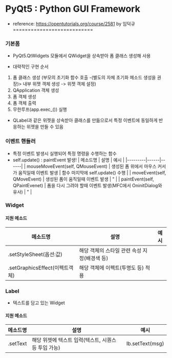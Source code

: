 # PyQt5 : Python GUI Framework
* reference: https://opentutorials.org/course/2581 by 임덕규
===========================
### 기본폼
* PyQt5.QtWidgets 모듈에서 QWidget을 상속받아 폼 클래스 생성해 사용

* 대략적인 구현 순서
1. 폼 클래스 생성 (부모의 초기화 함수 호출 -(별도의 자체 초기화 메소드 생성을 권장)> 내부 위젯 객체 생성 -> 위젯 객체 설정)
2. QApplication 객체 생성
3. 폼 객체 생성
4. 폼 객체 출력
5. 무한루프(app.exec_()) 실행

* QLabel과 같은 위젯을 상속받아 클래스를 만듦으로서 특정 이벤트에 동일하게 반응하는 위젯을 만들 수 있음

### 이벤트 핸들러
* 특정 이벤트 발생시 실행되어 특정 명령을 수행하는 함수
* self.update() : paintEvent 발생!
| 메소드명 | 설명 | 예시 |
|---------|------|------|
| mouseMoveEvent(self, QMouseEvent) | 생성된 폼 위에서 마우스 커서가 움직일때 이벤트 발생 | 함수 마지막에 self.update() 수행 |
| moveEvent(self, QMoveEvent) | 생성된 폼이 움직일때 이벤트 발생 | " |
| paintEvent(self, QPaintEvenet) | 폼을 다시 그려야 할때 이벤트 발생(MFC에서 OninitDialog와 유사) | " |

### Widget
#### 지원 메소드
| 메소드명 | 설명 | 예시 |
|---------|------|------|
| .setStyleSheet(옵션:값) | 해당 객체의 스타일 관련 속성 지정(배경색 등) | |
| .setGraphicsEffect(이펙트객체) | 해당 객체에 이펙트(투명도 등) 적용| |

### Label
* 텍스트를 담고 있는 Widget

#### 지원 메소드
| 메소드명 | 설명 | 예시 |
|---------|------|------|
| .setText | 해당 위젯에 텍스트 입력(텍스트, 시퀀스 등 투입 가능) | lb.setText(msg) |
